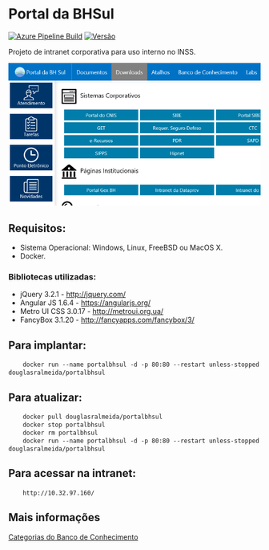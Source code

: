 # Portal da BHSul
[![Azure Pipeline Build](https://dev.azure.com/douglasralmeida/douglasralmeida/_apis/build/status/pb)](https://dev.azure.com/douglasralmeida/douglasralmeida/_build/latest?definitionId=5)
[![Versão](https://img.shields.io/github/release/douglasralmeida/pb.svg?label=versao)](https://github.com/douglasralmeida/pb/releases/latest)

Projeto de intranet corporativa para uso interno no INSS.

![Portal da BH Sul](doc/img/portal.png)

## Requisitos:
* Sistema Operacional: Windows, Linux, FreeBSD ou MacOS X.
* Docker.

### Bibliotecas utilizadas:
* jQuery 3.2.1 - http://jquery.com/
* Angular JS 1.6.4 - https://angularjs.org/
* Metro UI CSS 3.0.17 - http://metroui.org.ua/
* FancyBox 3.1.20 - http://fancyapps.com/fancybox/3/

## Para implantar:
```
    docker run --name portalbhsul -d -p 80:80 --restart unless-stopped douglasralmeida/portalbhsul
```

## Para atualizar:
```
    docker pull douglasralmeida/portalbhsul
    docker stop portalbhsul
    docker rm portalbhsul
    docker run --name portalbhsul -d -p 80:80 --restart unless-stopped douglasralmeida/portalbhsul
```

## Para acessar na intranet:
```
    http://10.32.97.160/
```

## Mais informações
[Categorias do Banco de Conhecimento](bob/master/docs/bc-categorias.md)
